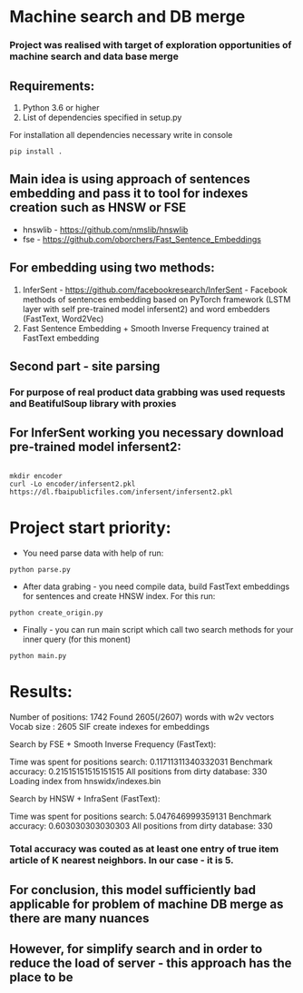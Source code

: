 # Machine search and DB merge
### Project was realised with target of exploration opportunities of machine search and data base merge

## Requirements:
1. Python 3.6 or higher
2. List of dependencies specified in setup.py

For installation all dependencies necessary write in console

<code>pip install .</code>

## Main idea is using approach of sentences embedding and pass it to tool for indexes creation such as HNSW or FSE
- hnswlib - https://github.com/nmslib/hnswlib
- fse - https://github.com/oborchers/Fast_Sentence_Embeddings

## For embedding using two methods:
1. InferSent - https://github.com/facebookresearch/InferSent - Facebook methods of sentences embedding based on PyTorch framework (LSTM layer with self pre-trained model infersent2) and word embedders (FastText, Word2Vec)
2. Fast Sentence Embedding + Smooth Inverse Frequency trained at FastText embedding

## Second part - site parsing
### For purpose of real product data grabbing was used requests and BeatifulSoup library with proxies

## For InferSent working you necessary download pre-trained model infersent2:

<code>
mkdir encoder
curl -Lo encoder/infersent2.pkl https://dl.fbaipublicfiles.com/infersent/infersent2.pkl
</code>

# Project start priority:
- You need parse data with help of run:

<code>python parse.py</code>

- After data grabing - you need compile data, build FastText embeddings for sentences and create HNSW index. For this run:

<code>python create_origin.py</code>

- Finally - you can run main script which call two search methods for your inner query (for this monent)

<code>python main.py</code>

# Results:
Number of positions: 1742
Found 2605(/2607) words with w2v vectors
Vocab size : 2605
SIF create indexes for embeddings

Search by FSE + Smooth Inverse Frequency (FastText):

Time was spent for positions search: 0.11711311340332031
Benchmark accuracy: 0.21515151515151515
All positions from dirty database: 330
Loading index from hnswidx/indexes.bin

Search by HNSW + InfraSent (FastText):

Time was spent for positions search: 5.047646999359131
Benchmark accuracy: 0.603030303030303
All positions from dirty database: 330

### Total accuracy was couted as at least one entry of true item article of K nearest neighbors. In our case - it is 5.
## For conclusion, this model sufficiently bad applicable for problem of machine DB merge as there are many nuances
## However, for simplify search and in order to reduce the load of server - this approach has the place to be
